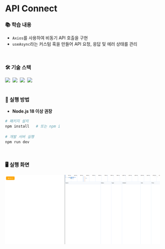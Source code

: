 # API Connect

### 📚 학습 내용
- `Axios`를 사용하여 비동기 API 호출을 구현
- `useAsync`라는 커스텀 훅을 만들어 API 요청, 응답 및 에러 상태를 관리
<br/>

### 🛠 기술 스택
<div>
  <img src="https://img.shields.io/badge/React-%2320232a.svg?style=flat-square&logo=react&logoColor=%2361DAFB" />&nbsp;
  <img src="https://img.shields.io/badge/Typescript-%23007ACC.svg?style=flat-square&logo=typescript&logoColor=white" />&nbsp;
  <img src="https://img.shields.io/badge/Axios-000000?style=flat-square&logoColor=white" />&nbsp;
  <img src="https://img.shields.io/badge/Vite-%23646CFF.svg?style=flat-square&logo=vite&logoColor=white" />&nbsp;
</div>
<br/>

### 🎯 실행 방법

- **Node.js 18 이상 권장**

```bash
# 패키지 설치
npm install   # 또는 npm i

# 개발 서버 실행
npm run dev
```
<br/>

### 🖥 실행 화면
<img src="/src/assets/imgs/video_api_connect.gif" alt="video" />
